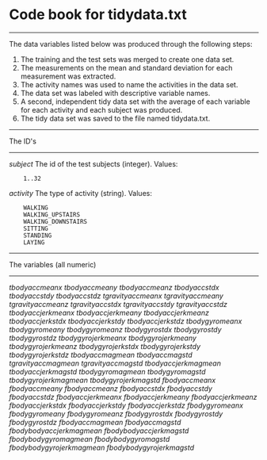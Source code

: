 Code book for tidydata.txt
===
___
The data variables listed below was produced through the following steps:

1. The training and the test sets was merged to create one data set.
2. The measurements on the mean and standard deviation for each measurement was extracted. 
3. The activity names was used to name the activities in the data set.
4. The data set was labeled with descriptive variable names. 
5. A second, independent tidy data set with the average of each variable for each activity and each subject was produced.
6. The tidy data set was saved to the file named tidydata.txt.

___
The ID's
___

*subject*
The id of the test subjects (integer).
Values:

		1..32

*activity*
The type of activity (string).
Values:

		WALKING
		WALKING_UPSTAIRS
		WALKING_DOWNSTAIRS
		SITTING
		STANDING
		LAYING
			
___
The variables (all numeric)
___
*tbodyaccmeanx
tbodyaccmeany
tbodyaccmeanz
tbodyaccstdx
tbodyaccstdy
tbodyaccstdz
tgravityaccmeanx
tgravityaccmeany
tgravityaccmeanz
tgravityaccstdx
tgravityaccstdy
tgravityaccstdz
tbodyaccjerkmeanx
tbodyaccjerkmeany
tbodyaccjerkmeanz
tbodyaccjerkstdx
tbodyaccjerkstdy
tbodyaccjerkstdz
tbodygyromeanx
tbodygyromeany
tbodygyromeanz
tbodygyrostdx
tbodygyrostdy
tbodygyrostdz
tbodygyrojerkmeanx
tbodygyrojerkmeany
tbodygyrojerkmeanz
tbodygyrojerkstdx
tbodygyrojerkstdy
tbodygyrojerkstdz
tbodyaccmagmean
tbodyaccmagstd
tgravityaccmagmean
tgravityaccmagstd
tbodyaccjerkmagmean
tbodyaccjerkmagstd
tbodygyromagmean
tbodygyromagstd
tbodygyrojerkmagmean
tbodygyrojerkmagstd
fbodyaccmeanx
fbodyaccmeany
fbodyaccmeanz
fbodyaccstdx
fbodyaccstdy
fbodyaccstdz
fbodyaccjerkmeanx
fbodyaccjerkmeany
fbodyaccjerkmeanz
fbodyaccjerkstdx
fbodyaccjerkstdy
fbodyaccjerkstdz
fbodygyromeanx
fbodygyromeany
fbodygyromeanz
fbodygyrostdx
fbodygyrostdy
fbodygyrostdz
fbodyaccmagmean
fbodyaccmagstd
fbodybodyaccjerkmagmean
fbodybodyaccjerkmagstd
fbodybodygyromagmean
fbodybodygyromagstd
fbodybodygyrojerkmagmean
fbodybodygyrojerkmagstd*